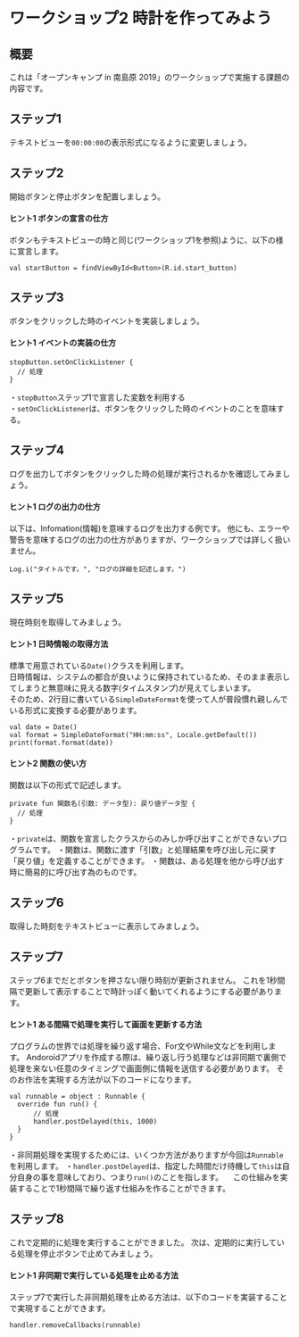 # ワークショップ2 時計を作ってみよう

## 概要
これは「オープンキャンプ in 南島原 2019」のワークショップで実施する課題の内容です。

## ステップ1
テキストビューを`00:00:00`の表示形式になるように変更しましょう。

## ステップ2
開始ボタンと停止ボタンを配置しましょう。

#### ヒント1 ボタンの宣言の仕方
ボタンもテキストビューの時と同じ(ワークショップ1を参照)ように、以下の様に宣言します。

```
val startButton = findViewById<Button>(R.id.start_button)
```

## ステップ3
ボタンをクリックした時のイベントを実装しましょう。<br>

#### ヒント1 イベントの実装の仕方

```
stopButton.setOnClickListener {
  // 処理
}
```
・`stopButton`ステップ1で宣言した変数を利用する<br>
・`setOnClickListener`は、ボタンをクリックした時のイベントのことを意味する。

## ステップ4
ログを出力してボタンをクリックした時の処理が実行されるかを確認してみましょう。

#### ヒント1 ログの出力の仕方
以下は、Infomation(情報)を意味するログを出力する例です。
他にも、エラーや警告を意味するログの出力の仕方がありますが、ワークショップでは詳しく扱いません。

```
Log.i("タイトルです。", "ログの詳細を記述します。")
```

## ステップ5
現在時刻を取得してみましょう。


#### ヒント1 日時情報の取得方法
標準で用意されている`Date()`クラスを利用します。<br>
日時情報は、システムの都合が良いように保持されているため、そのまま表示してしまうと無意味に見える数字(タイムスタンプ)が見えてしまいます。<br>
そのため、2行目に書いている`SimpleDateFormat`を使って人が普段慣れ親しんでいる形式に変換する必要があります。

```
val date = Date()
val format = SimpleDateFormat("HH:mm:ss", Locale.getDefault())
print(format.format(date))
```

#### ヒント2 関数の使い方
関数は以下の形式で記述します。

```
private fun 関数名(引数: データ型): 戻り値データ型 {
  // 処理
}
```
・`private`は、関数を宣言したクラスからのみしか呼び出すことができないプログラムです。
・関数は、関数に渡す「引数」と処理結果を呼び出し元に戻す「戻り値」を定義することができます。
・関数は、ある処理を他から呼び出す時に簡易的に呼び出す為のものです。

## ステップ6
取得した時刻をテキストビューに表示してみましょう。

## ステップ7
ステップ6までだとボタンを押さない限り時刻が更新されません。
これを1秒間隔で更新して表示することで時計っぽく動いてくれるようにする必要があります。

#### ヒント1 ある間隔で処理を実行して画面を更新する方法
プログラムの世界では処理を繰り返す場合、For文やWhile文などを利用します。
Andoroidアプリを作成する際は、繰り返し行う処理などは非同期で裏側で処理を来ない任意のタイミングで画面側に情報を送信する必要があります。
そのお作法を実現する方法が以下のコードになります。

```
val runnable = object : Runnable {
  override fun run() {
      // 処理
      handler.postDelayed(this, 1000)
  }
}
```
・非同期処理を実現するためには、いくつか方法がありますが今回は`Runnable`を利用します。
・`handler.postDelayed`は、指定した時間だけ待機して`this`は自分自身の事を意味しており、つまり`run()`のことを指します。
　この仕組みを実装することで1秒間隔で繰り返す仕組みを作ることができます。


## ステップ8
これで定期的に処理を実行することができました。
次は、定期的に実行している処理を停止ボタンで止めてみましょう。

#### ヒント1 非同期で実行している処理を止める方法
ステップ7で実行した非同期処理を止める方法は、以下のコードを実装することで実現することができます。

```
handler.removeCallbacks(runnable)
```
